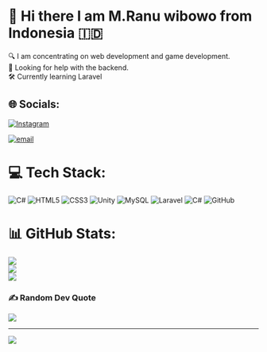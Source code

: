 # 👋 Hi there I am M.Ranu wibowo from Indonesia 🇮🇩
🔍 I am concentrating on web development and game development.                                                                                                                                                                              
🤝 Looking for help with the backend.                                                                                                                                                        
🛠️ Currently learning Laravel                                                                                                                                                 

## 🌐 Socials:
[![Instagram](https://img.shields.io/badge/Instagram-%23E4405F.svg?logo=Instagram&logoColor=white)](https://instagram.com/ranuwibowow2020)


[![email](https://img.shields.io/badge/Email-D14836?logo=gmail&logoColor=white)](mailto:ranuwibowo2024@gmail.com) 

# 💻 Tech Stack:
![C#](https://img.shields.io/badge/c%23-%23239120.svg?style=for-the-badge&logo=csharp&logoColor=white) ![HTML5](https://img.shields.io/badge/html5-%23E34F26.svg?style=for-the-badge&logo=html5&logoColor=white) ![CSS3](https://img.shields.io/badge/css3-%231572B6.svg?style=for-the-badge&logo=css3&logoColor=white) ![Unity](https://img.shields.io/badge/unity-%23000000.svg?style=for-the-badge&logo=unity&logoColor=white) ![MySQL](https://img.shields.io/badge/mysql-4479A1.svg?style=for-the-badge&logo=mysql&logoColor=white) ![Laravel](https://img.shields.io/badge/laravel-%23FF2D20.svg?style=for-the-badge&logo=laravel&logoColor=white) ![C#](https://img.shields.io/badge/c%23-%23239120.svg?style=for-the-badge&logo=csharp&logoColor=white) ![GitHub](https://img.shields.io/badge/github-%23121011.svg?style=for-the-badge&logo=github&logoColor=white)
# 📊 GitHub Stats:
![](https://github-readme-stats.vercel.app/api?username=Ranuwibowo&theme=dark&hide_border=false&include_all_commits=true&count_private=false)<br/>
![](https://nirzak-streak-stats.vercel.app/?user=Ranuwibowo&theme=dark&hide_border=false)<br/>
![](https://github-readme-stats.vercel.app/api/top-langs/?username=Ranuwibowo&theme=dark&hide_border=false&include_all_commits=true&count_private=false&layout=compact)

### ✍️ Random Dev Quote
![](https://quotes-github-readme.vercel.app/api?type=vetical&theme=radical)

---
[![](https://visitcount.itsvg.in/api?id=Ranuwibowo&icon=10&color=0)](https://visitcount.itsvg.in)

<!-- Proudly created with GPRM ( https://gprm.itsvg.in ) -->

<!--
**Ranuwibowo/Ranuwibowo** is a ✨ _special_ ✨ repository because its `README.md` (this file) appears on your GitHub profile.

Here are some ideas to get you started:

- 🔭 I’m currently working on ...
- 🌱 I’m currently learning ...
- 👯 I’m looking to collaborate on ...
- 🤔 I’m looking for help with ...
- 💬 Ask me about ...
- 📫 How to reach me: ...
- 😄 Pronouns: ...
- ⚡ Fun fact: ...
-->
